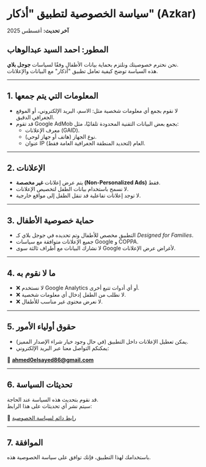 # سياسة الخصوصية لتطبيق "أذكار" (Azkar)

**آخر تحديث:** أغسطس 2025 

## المطور: احمد السيد عبدالوهاب

نحن نحترم خصوصيتك ونلتزم بحماية بيانات الأطفال وفقًا لسياسات **جوجل بلاي**.  
هذه السياسة توضح كيفية تعامل تطبيق "أذكار" مع البيانات والإعلانات.

---

## 1. المعلومات التي يتم جمعها
- لا نقوم بجمع أي معلومات شخصية مثل: الاسم، البريد الإلكتروني، أو الموقع الجغرافي الدقيق.  
- قد تقوم Google AdMob بجمع بعض البيانات التقنية المحدودة تلقائيًا، مثل:  
  - معرف الإعلانات (GAID).  
  - نوع الجهاز (هاتف أو جهاز لوحي).  
  - عنوان IP العام (لتحديد المنطقة الجغرافية العامة فقط).  

---

## 2. الإعلانات
- يتم عرض إعلانات **غير مخصصة (Non-Personalized Ads)** فقط.  
- لا نسمح باستخدام بيانات الطفل لتخصيص الإعلانات.  
- لا توجد إعلانات تفاعلية قد تنقل الطفل إلى مواقع خارجية.  

---

## 3. حماية خصوصية الأطفال
- التطبيق مخصص للأطفال وتم تحديده في جوجل بلاي كـ *Designed for Families*.  
- جميع الإعلانات متوافقة مع سياسات Google و COPPA.  
- لا نشارك البيانات مع أطراف ثالثة سوى Google لأغراض عرض الإعلانات.  

---

## 4. ما لا نقوم به
- ❌ لا نستخدم Google Analytics أو أي أدوات تتبع أخرى.  
- ❌ لا نطلب من الطفل إدخال أي معلومات شخصية.  
- ❌ لا نعرض محتوى غير مناسب للأطفال.  

---

## 5. حقوق أولياء الأمور
- يمكن تعطيل الإعلانات داخل التطبيق (في حال وجود خيار شراء الإصدار المميز).  
- يمكنكم التواصل معنا عبر البريد الإلكتروني:  

📧 **ahmed0elsayed86@gmail.com**  

---

## 6. تحديثات السياسة
قد نقوم بتحديث هذه السياسة عند الحاجة.  
سيتم نشر أي تحديثات على هذا الرابط:  

🔗 [رابط دائم لسياسة الخصوصية](https://github.com/AhmedELSayed86/privacy-policies/blob/main/azkar-privacy-policy.md)

---

## 7. الموافقة
باستخدامك لهذا التطبيق، فإنك توافق على سياسة الخصوصية هذه.  
